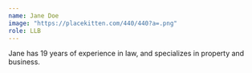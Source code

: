 ```yaml
---
name: Jane Doe
image: "https://placekitten.com/440/440?a=.png"
role: LLB
---
```


Jane has 19 years of experience in law, and specializes in property and business.
